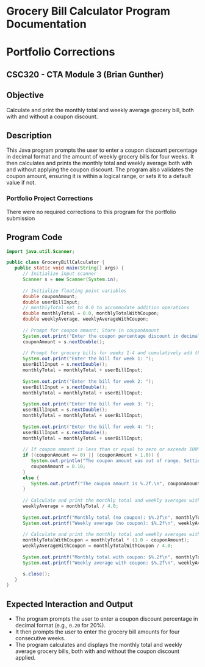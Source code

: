 
# Grocery Bill Calculator Program Documentation
# Portfolio Corrections

## CSC320 - CTA Module 3 (Brian Gunther)

## Objective
Calculate and print the monthly total and weekly average grocery bill, both with and without a coupon discount.

## Description
This Java program prompts the user to enter a coupon discount percentage in decimal format and the amount of weekly grocery bills for four weeks. It then calculates and prints the monthly total and weekly average both with and without applying the coupon discount. The program also validates the coupon amount, ensuring it is within a logical range, or sets it to a default value if not.

### Portfolio Project Corrections
There were no required corrections to this program for the portfolio submission

## Program Code

```java
import java.util.Scanner;

public class GroceryBillCalculator {
   public static void main(String[] args) {
      // Initialize input scanner
      Scanner s = new Scanner(System.in);
      
      // Initialize floating point variables
      double couponAmount;
      double userBillInput;
      // monthlyTotal set to 0.0 to accommodate addition operations
      double monthlyTotal = 0.0, monthlyTotalWithCoupon; 
      double weeklyAverage, weeklyAverageWithCoupon;
      
      // Prompt for coupon amount; Store in couponAmount
      System.out.print("Enter the coupon percentage discount in decimal format: ");
      couponAmount = s.nextDouble();
      
      // Prompt for grocery bills for weeks 1-4 and cumulatively add them
      System.out.print("Enter the bill for week 1: ");
      userBillInput = s.nextDouble();
      monthlyTotal = monthlyTotal + userBillInput;
      
      System.out.print("Enter the bill for week 2: ");
      userBillInput = s.nextDouble();
      monthlyTotal = monthlyTotal + userBillInput;
      
      System.out.print("Enter the bill for week 3: ");
      userBillInput = s.nextDouble();
      monthlyTotal = monthlyTotal + userBillInput;
      
      System.out.print("Enter the bill for week 4: ");
      userBillInput = s.nextDouble();
      monthlyTotal = monthlyTotal + userBillInput;
      
      // If coupon amount is less than or equal to zero or exceeds 100%, set it to 10%
      if ((couponAmount <= 0) || (couponAmount > 1.0)) {
         System.out.println("The coupon amount was out of range. Setting to 0.10 (10%).");
         couponAmount = 0.10;
      }
      else {
         System.out.printf("The coupon amount is %.2f.\n", couponAmount);
      }
      
      // Calculate and print the monthly total and weekly averages without coupon
      weeklyAverage = monthlyTotal / 4.0;
      
      System.out.printf("Monthly total (no coupon): $%.2f\n", monthlyTotal);
      System.out.printf("Weekly average (no coupon): $%.2f\n", weeklyAverage);
      
      // Calculate and print the monthly total and weekly averages with coupon discount
      monthlyTotalWithCoupon = monthlyTotal * (1.0 - couponAmount);
      weeklyAverageWithCoupon = monthlyTotalWithCoupon / 4.0;
      
      System.out.printf("Monthly total with coupon: $%.2f\n", monthlyTotalWithCoupon);
      System.out.printf("Weekly average with coupon: $%.2f\n", weeklyAverageWithCoupon);

      s.close();
   }
}
```

## Expected Interaction and Output
- The program prompts the user to enter a coupon discount percentage in decimal format (e.g., `0.20` for 20%).
- It then prompts the user to enter the grocery bill amounts for four consecutive weeks.
- The program calculates and displays the monthly total and weekly average grocery bills, both with and without the coupon discount applied.
